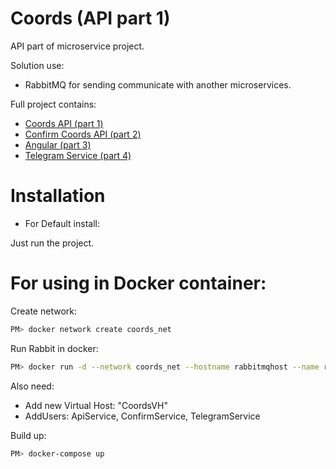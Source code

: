 # Coords (API part 1)
API part of microservice project.

Solution use: 
* RabbitMQ for sending communicate with another microservices.

Full project contains:
* [Coords API (part 1)](https://github.com/Unguryan/Coords_API_p1)
* [Confirm Coords API (part 2)](https://github.com/Unguryan/Coords_Confirm_p2)
* [Angular (part 3)](https://github.com/Unguryan/Coords_Angular_p3)
* [Telegram Service (part 4)](https://github.com/Unguryan/Coords_Telegram_p4)

# Installation

* For Default install: 

Just run the project.


# For using in Docker container: 

Create network:
    
```bash
PM> docker network create coords_net 
```

Run Rabbit in docker:
    
```bash
PM> docker run -d --network coords_net --hostname rabbitmqhost --name rabbit_coords -p 5672:5672 -p 15672:15672 rabbitmq:management
```

Also need:
* Add new Virtual Host: "CoordsVH"
* AddUsers: ApiService, ConfirmService, TelegramService


Build up:
    
```bash
PM> docker-compose up
```


